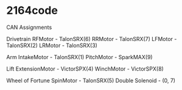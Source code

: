 # 2164code

CAN Assignments

  Drivetrain
    RFMotor - TalonSRX(6)
    RRMotor - TalonSRX(7)
    LFMotor - TalonSRX(2)
    LRMotor - TalonSRX(3)

  Arm
    IntakeMotor - TalonSRX(1)
    PitchMotor - SparkMAX(9)

  Lift
    ExtensionMotor - VictorSPX(4)
    WinchMotor - VictorSPX(8)

  Wheel of Fortune
    SpinMotor - TalonSRX(5)
    Double Solenoid - (0, 7)
